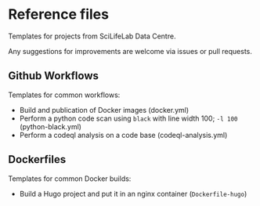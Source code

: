 # Reference files

Templates for projects from SciLifeLab Data Centre.

Any suggestions for improvements are welcome via issues or pull requests.

## Github Workflows

Templates for common workflows:

* Build and publication of Docker images (docker.yml)
* Perform a python code scan using `black` with line width 100; `-l 100` (python-black.yml)
* Perform a codeql analysis on a code base (codeql-analysis.yml)

## Dockerfiles

Templates for common Docker builds:

* Build a Hugo project and put it in an nginx container (`Dockerfile-hugo`)

